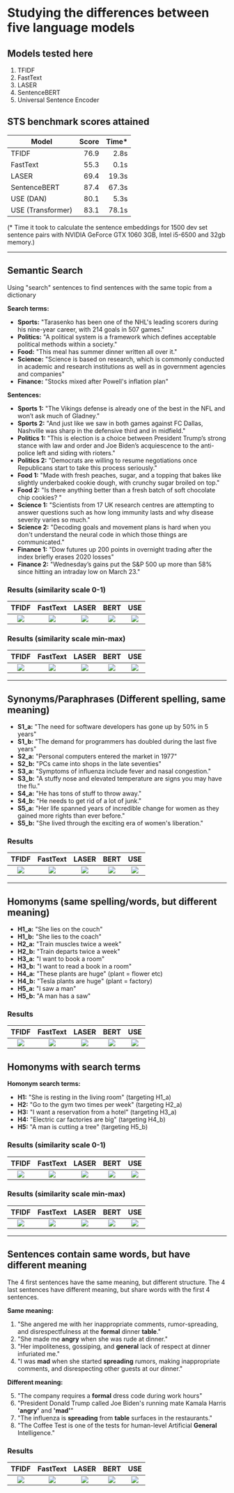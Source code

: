 # Studying the differences between five language models

## Models tested here

1. TFIDF
2. FastText
3. LASER
4. SentenceBERT
5. Universal Sentence Encoder

## STS benchmark scores attained

| Model             | Score | Time* |
| ----------------- | ----: | ----: |
| TFIDF             |  76.9 |  2.8s |
| FastText          |  55.3 |  0.1s |
| LASER             |  69.4 | 19.3s |
| SentenceBERT      |  87.4 | 67.3s |
| USE (DAN)         |  80.1 |  5.3s |
| USE (Transformer) |  83.1 | 78.1s |


(* Time it took to calculate the sentence embeddings for 1500 dev set sentence pairs with NVIDIA GeForce GTX 1060 3GB, Intel i5-6500 and 32gb memory.)

---

## Semantic Search

Using "search" sentences to find sentences with the same topic from a dictionary

**Search terms:**

* **Sports:** "Tarasenko has been one of the NHL's leading scorers during his nine-year career, with 214 goals in 507 games."
* **Politics:** "A political system is a framework which defines acceptable political methods within a society."
* **Food:** "This meal has summer dinner written all over it."
* **Science:** "Science is based on research, which is commonly conducted in academic and research institutions as well as in government agencies and companies"
* **Finance:** "Stocks mixed after Powell's inflation plan"

**Sentences:**

* **Sports 1:** "The Vikings defense is already one of the best in the NFL and won’t ask much of Gladney."
* **Sports 2:** "And just like we saw in both games against FC Dallas, Nashville was sharp in the defensive third and in midfield."
* **Politics 1:** "This is election is a choice between President Trump’s strong stance with law and order and Joe Biden’s acquiescence to the anti-police left and siding with rioters."
* **Politics 2:** "Democrats are willing to resume negotiations once Republicans start to take this process seriously."
* **Food 1:** "Made with fresh peaches, sugar, and a topping that bakes like slightly underbaked cookie dough, with crunchy sugar broiled on top."
* **Food 2:** "Is there anything better than a fresh batch of soft chocolate chip cookies? "
* **Science 1:** "Scientists from 17 UK research centres are attempting to answer questions such as how long immunity lasts and why disease severity varies so much."
* **Science 2:** "Decoding goals and movement plans is hard when you don't understand the neural code in which those things are communicated."
* **Finance 1:** "Dow futures up 200 points in overnight trading after the index briefly erases 2020 losses"
* **Finance 2:** "Wednesday’s gains put the S&P 500 up more than 58% since hitting an intraday low on March 23."


### Results (similarity scale 0-1)

|                                                     TFIDF                                                     |                                                   FastText                                                   |                                                     LASER                                                     |                                                     BERT                                                     |                                                     USE                                                     |
| :-----------------------------------------------------------------------------------------------------------: | :----------------------------------------------------------------------------------------------------------: | :-----------------------------------------------------------------------------------------------------------: | :----------------------------------------------------------------------------------------------------------: | :---------------------------------------------------------------------------------------------------------: |
| <img src="https://raw.githubusercontent.com/emilrwx/semantic_similarity/blob/master/images/TFIDF_search.svg"> | <img src="https://raw.githubusercontent.com/emilrwx/semantic_similarity/blob/master/images/FAST_search.svg"> | <img src="https://raw.githubusercontent.com/emilrwx/semantic_similarity/blob/master/images/LASER_search.svg"> | <img src="https://raw.githubusercontent.com/emilrwx/semantic_similarity/blob/master/images/BERT_search.svg"> | <img src="https://raw.githubusercontent.com/emilrwx/semantic_similarity/blob/master/images/USE_search.svg"> |


### Results (similarity scale min-max)

|                                                        TFIDF                                                         |                                                      FastText                                                       |                                                        LASER                                                         |                                                        BERT                                                         |                                                        USE                                                         |
| :------------------------------------------------------------------------------------------------------------------: | :-----------------------------------------------------------------------------------------------------------------: | :------------------------------------------------------------------------------------------------------------------: | :-----------------------------------------------------------------------------------------------------------------: | :----------------------------------------------------------------------------------------------------------------: |
| <img src="https://raw.githubusercontent.com/emilrwx/semantic_similarity/blob/master/images/TFIDF_search_minmax.svg"> | <img src="https://raw.githubusercontent.com/emilrwx/semantic_similarity/blob/master/images/FAST_search_minmax.svg"> | <img src="https://raw.githubusercontent.com/emilrwx/semantic_similarity/blob/master/images/LASER_search_minmax.svg"> | <img src="https://raw.githubusercontent.com/emilrwx/semantic_similarity/blob/master/images/BERT_search_minmax.svg"> | <img src="https://raw.githubusercontent.com/emilrwx/semantic_similarity/blob/master/images/USE_search_minmax.svg"> |

---

## Synonyms/Paraphrases (Different spelling, same meaning)

* **S1_a:** "The need for software developers has gone up by 50% in 5 years"
* **S1_b:** "The demand for programmers has doubled during the last five years"
* **S2_a:** "Personal computers entered the market in 1977"
* **S2_b:** "PCs came into shops in the late seventies"
* **S3_a:** "Symptoms of influenza include fever and nasal congestion."
* **S3_b:** "A stuffy nose and elevated temperature are signs you may have the flu."
* **S4_a:** "He has tons of stuff to throw away."
* **S4_b:** "He needs to get rid of a lot of junk."
* **S5_a:** "Her life spanned years of incredible change for women as they gained more rights than ever before."
* **S5_b:** "She lived through the exciting era of women's liberation."

### Results

|                                                     TFIDF                                                      |                                                   FastText                                                    |                                                     LASER                                                      |                                                     BERT                                                      |                                                     USE                                                      |
| :------------------------------------------------------------------------------------------------------------: | :-----------------------------------------------------------------------------------------------------------: | :------------------------------------------------------------------------------------------------------------: | :-----------------------------------------------------------------------------------------------------------: | :----------------------------------------------------------------------------------------------------------: |
| <img src="https://raw.githubusercontent.com/emilrwx/semantic_similarity/blob/master/images/TFIDF_synonym.svg"> | <img src="https://raw.githubusercontent.com/emilrwx/semantic_similarity/blob/master/images/FAST_synonym.svg"> | <img src="https://raw.githubusercontent.com/emilrwx/semantic_similarity/blob/master/images/LASER_synonym.svg"> | <img src="https://raw.githubusercontent.com/emilrwx/semantic_similarity/blob/master/images/BERT_synonym.svg"> | <img src="https://raw.githubusercontent.com/emilrwx/semantic_similarity/blob/master/images/USE_synonym.svg"> |

---

## Homonyms (same spelling/words, but different meaning)

* **H1_a:** "She lies on the couch"
* **H1_b:** "She lies to the coach"
* **H2_a:** "Train muscles twice a week"
* **H2_b:** "Train departs twice a week"
* **H3_a:** "I want to book a room"
* **H3_b:** "I want to read a book in a room"
* **H4_a:** "These plants are huge" (plant = flower etc)
* **H4_b:** "Tesla plants are huge" (plant = factory)
* **H5_a:** "I saw a man"
* **H5_b:** "A man has a saw"

### Results

|                                                     TFIDF                                                      |                                                   FastText                                                    |                                                     LASER                                                      |                                                     BERT                                                      |                                                     USE                                                      |
| :------------------------------------------------------------------------------------------------------------: | :-----------------------------------------------------------------------------------------------------------: | :------------------------------------------------------------------------------------------------------------: | :-----------------------------------------------------------------------------------------------------------: | :----------------------------------------------------------------------------------------------------------: |
| <img src="https://raw.githubusercontent.com/emilrwx/semantic_similarity/blob/master/images/TFIDF_homonym.svg"> | <img src="https://raw.githubusercontent.com/emilrwx/semantic_similarity/blob/master/images/FAST_homonym.svg"> | <img src="https://raw.githubusercontent.com/emilrwx/semantic_similarity/blob/master/images/LASER_homonym.svg"> | <img src="https://raw.githubusercontent.com/emilrwx/semantic_similarity/blob/master/images/BERT_homonym.svg"> | <img src="https://raw.githubusercontent.com/emilrwx/semantic_similarity/blob/master/images/USE_homonym.svg"> |


## Homonyms with search terms

**Homonym search terms:**

* **H1:** "She is resting in the living room" (targeting H1_a)
* **H2:** "Go to the gym two times per week" (targeting H2_a)
* **H3:** "I want a reservation from a hotel" (targeting H3_a)
* **H4:** "Electric car factories are big" (targeting H4_b)
* **H5:** "A man is cutting a tree" (targeting H5_b)


### Results (similarity scale 0-1)

|                                                         TFIDF                                                          |                                                       FastText                                                        |                                                         LASER                                                          |                                                         BERT                                                          |                                                         USE                                                          |
| :--------------------------------------------------------------------------------------------------------------------: | :-------------------------------------------------------------------------------------------------------------------: | :--------------------------------------------------------------------------------------------------------------------: | :-------------------------------------------------------------------------------------------------------------------: | :------------------------------------------------------------------------------------------------------------------: |
| <img src="https://raw.githubusercontent.com/emilrwx/semantic_similarity/blob/master/images/TFIDF_homonyms_search.svg"> | <img src="https://raw.githubusercontent.com/emilrwx/semantic_similarity/blob/master/images/FAST_homonyms_search.svg"> | <img src="https://raw.githubusercontent.com/emilrwx/semantic_similarity/blob/master/images/LASER_homonyms_search.svg"> | <img src="https://raw.githubusercontent.com/emilrwx/semantic_similarity/blob/master/images/BERT_homonyms_search.svg"> | <img src="https://raw.githubusercontent.com/emilrwx/semantic_similarity/blob/master/images/USE_homonyms_search.svg"> |


### Results (similarity scale min-max)

|                                                             TFIDF                                                             |                                                           FastText                                                           |                                                             LASER                                                             |                                                             BERT                                                             |                                                             USE                                                             |
| :---------------------------------------------------------------------------------------------------------------------------: | :--------------------------------------------------------------------------------------------------------------------------: | :---------------------------------------------------------------------------------------------------------------------------: | :--------------------------------------------------------------------------------------------------------------------------: | :-------------------------------------------------------------------------------------------------------------------------: |
| <img src="https://raw.githubusercontent.com/emilrwx/semantic_similarity/blob/master/images/TFIDF_homonyms_search_minmax.svg"> | <img src="https://raw.githubusercontent.com/emilrwx/semantic_similarity/blob/master/images/FAST_homonyms_search_minmax.svg"> | <img src="https://raw.githubusercontent.com/emilrwx/semantic_similarity/blob/master/images/LASER_homonyms_search_minmax.svg"> | <img src="https://raw.githubusercontent.com/emilrwx/semantic_similarity/blob/master/images/BERT_homonyms_search_minmax.svg"> | <img src="https://raw.githubusercontent.com/emilrwx/semantic_similarity/blob/master/images/USE_homonyms_search_minmax.svg"> |
---

## Sentences contain same words, but have different meaning

The 4 first sentences have the same meaning, but different structure. The 4 last sentences have different meaning, but share words with the first 4 sentences.

**Same meaning:**

1. "She angered me with her inappropriate comments, rumor-spreading, and disrespectfulness at the **formal** dinner **table**."
2. "She made me **angry** when she was rude at dinner."
3. "Her impoliteness, gossiping, and **general** lack of respect at dinner infuriated me."
4. "I was **mad** when she started **spreading** rumors, making inappropriate comments, and disrespecting other guests at our dinner."

**Different meaning:**

5. "The company requires a **formal** dress code during work hours"
6. "President Donald Trump called Joe Biden's running mate Kamala Harris **'angry'** and **'mad'**"
7. "The influenza is **spreading** from **table** surfaces in the restaurants." 
8. "The Coffee Test is one of the tests for human-level Artificial **General** Intelligence."

### Results

|                                                      TFIDF                                                      |                                                    FastText                                                    |                                                      LASER                                                      |                                                      BERT                                                      |                                                      USE                                                      |
| :-------------------------------------------------------------------------------------------------------------: | :------------------------------------------------------------------------------------------------------------: | :-------------------------------------------------------------------------------------------------------------: | :------------------------------------------------------------------------------------------------------------: | :-----------------------------------------------------------------------------------------------------------: |
| <img src="https://raw.githubusercontent.com/emilrwx/semantic_similarity/blob/master/images/TFIDF_samediff.svg"> | <img src="https://raw.githubusercontent.com/emilrwx/semantic_similarity/blob/master/images/FAST_samediff.svg"> | <img src="https://raw.githubusercontent.com/emilrwx/semantic_similarity/blob/master/images/LASER_samediff.svg"> | <img src="https://raw.githubusercontent.com/emilrwx/semantic_similarity/blob/master/images/BERT_samediff.svg"> | <img src="https://raw.githubusercontent.com/emilrwx/semantic_similarity/blob/master/images/USE_samediff.svg"> |